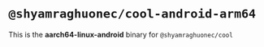 # `@shyamraghuonec/cool-android-arm64`

This is the **aarch64-linux-android** binary for `@shyamraghuonec/cool`
